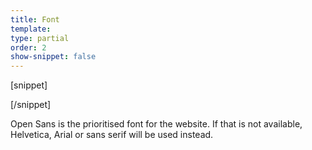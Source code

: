 ```yaml
---
title: Font
template:
type: partial
order: 2
show-snippet: false
---
```

[snippet]

[/snippet]

Open Sans is the prioritised font for the website. If that is not available, Helvetica, Arial or sans serif will be used instead.
